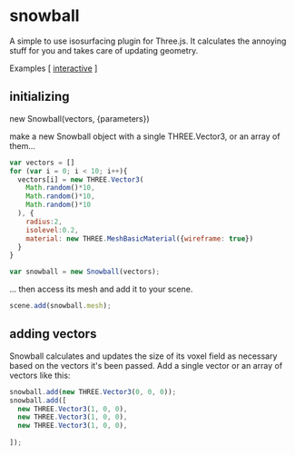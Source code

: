 # snowball
A simple to use isosurfacing plugin for Three.js. It calculates the annoying stuff for you and takes care of updating geometry. 

Examples [
[interactive](https://www.google.com)
]
## initializing 

new Snowball(vectors, {parameters})

make a new Snowball object with a single THREE.Vector3, or an array of them... 

```javascript
var vectors = []
for (var i = 0; i < 10; i++){
  vectors[i] = new THREE.Vector3(
    Math.random()*10,
    Math.random()*10,
    Math.random()*10
  ), {
    radius:2,
    isolevel:0.2,
    material: new THREE.MeshBasicMaterial({wireframe: true})
  }
}

var snowball = new Snowball(vectors);
````
... then access its mesh and add it to your scene.
````javascript
scene.add(snowball.mesh);

````


## adding vectors  
Snowball calculates and updates the size of its voxel field as necessary based on the vectors it's been passed. Add a single vector or an array of vectors like this:
````javascript
snowball.add(new THREE.Vector3(0, 0, 0));
snowball.add([
  new THREE.Vector3(1, 0, 0),
  new THREE.Vector3(1, 0, 0),
  new THREE.Vector3(1, 0, 0),
  
]);
  
  
